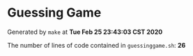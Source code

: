# Guessing Game

Generated by `make` at **Tue Feb 25 23:43:03 CST 2020**

The number of lines of code contained in `guessinggame.sh`: **26**
